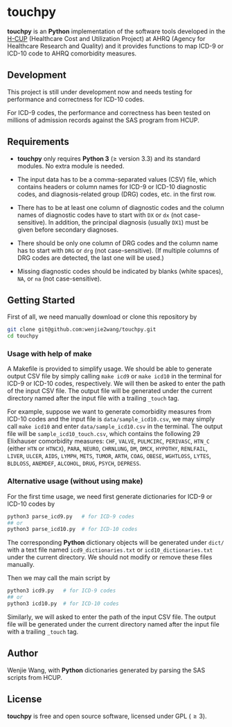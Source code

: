 # touchpy

**touchpy** is an **Python** implementation of the software tools developed in
the [H-CUP][hcup] (Healthcare Cost and Utilization Project) at AHRQ (Agency for
Healthcare Research and Quality) and it provides functions to map ICD-9 or
ICD-10 code to AHRQ comorbidity measures.


<!-- # Comparison with other implementation -->

<!-- - SAS programs from HCUP -->

<!-- - R package -->


## Development

This project is still under development now and needs testing for performance
and correctness for ICD-10 codes.

For ICD-9 codes, the performance and correctness has been tested on millions of
admission records against the SAS program from HCUP.


## Requirements

- **touchpy** only requires **Python 3** ($\ge$ version 3.3) and its standard
  modules.  No extra module is needed.

- The input data has to be a comma-separated values (CSV) file, which contains
  headers or column names for ICD-9 or ICD-10 diagnostic codes, and
  diagnosis-related group (DRG) codes, etc. in the first row.

- There has to be at least one column of diagnostic codes and the column names
  of diagnostic codes have to start with `DX` or `dx` (not case-sensitive). In
  addition, the principal diagnosis (usually `DX1`) must be given before
  secondary diagnoses.

- There should be only one column of DRG codes and the column name has to start
  with `DRG` or `drg` (not case-sensitive). (If multiple columns of DRG codes
  are detected, the last one will be used.)

- Missing diagnostic codes should be indicated by blanks (white spaces), `NA`,
  or `na` (not case-sensitive).


## Getting Started

First of all, we need manually download or clone this repository by

```bash
git clone git@github.com:wenjie2wang/touchpy.git
cd touchpy
```


### Usage with help of make

A Makefile is provided to simplify usage.  We should be able to generate output
CSV file by simply calling `make icd9` or `make icd10` in the terminal for ICD-9
or ICD-10 codes, respectively.  We will then be asked to enter the path of the
input CSV file.  The output file will be generated under the current directory
named after the input file with a trailing `_touch` tag.


For example, suppose we want to generate comorbidity measures from ICD-10 codes
and the input file is `data/sample_icd10.csv`, we may simply call `make icd10`
and enter `data/sample_icd10.csv` in the terminal.  The output file will be
`sample_icd10_touch.csv`, which contains the following 29 Elixhauser comorbidity
measures: `CHF`, `VALVE`, `PULMCIRC`, `PERIVASC`, `HTN_C` (either `HTN` or
`HTNCX`), `PARA`, `NEURO`, `CHRNLUNG`, `DM`, `DMCX`, `HYPOTHY`, `RENLFAIL`,
`LIVER`, `ULCER`, `AIDS`, `LYMPH`, `METS`, `TUMOR`, `ARTH`, `COAG`, `OBESE`,
`WGHTLOSS`, `LYTES`, `BLDLOSS`, `ANEMDEF`, `ALCOHOL`, `DRUG`, `PSYCH`,
`DEPRESS`.


### Alternative usage (without using make)

For the first time usage, we need first generate dictionaries for ICD-9 or
ICD-10 codes by

```bash
python3 parse_icd9.py   # for ICD-9 codes
## or
python3 parse_icd10.py  # for ICD-10 codes
```

The corresponding **Python** dictionary objects will be generated under `dict/`
with a text file named `icd9_dictionaries.txt` or `icd10_dictionaries.txt` under
the current directory.  We should not modify or remove these files manually.

Then we may call the main script by

```bash
python3 icd9.py   # for ICD-9 codes
## or
python3 icd10.py  # for ICD-10 codes
```

Similarly, we will asked to enter the path of the input CSV file.  The output
file will be generated under the current directory named after the input file
with a trailing `_touch` tag.


## Author

Wenjie Wang, with **Python** dictionaries generated by parsing the SAS scripts
from HCUP.


## License

**touchpy** is free and open source software, licensed under GPL $(\ge3)$.



[hcup]: https://www.hcup-us.ahrq.gov/
